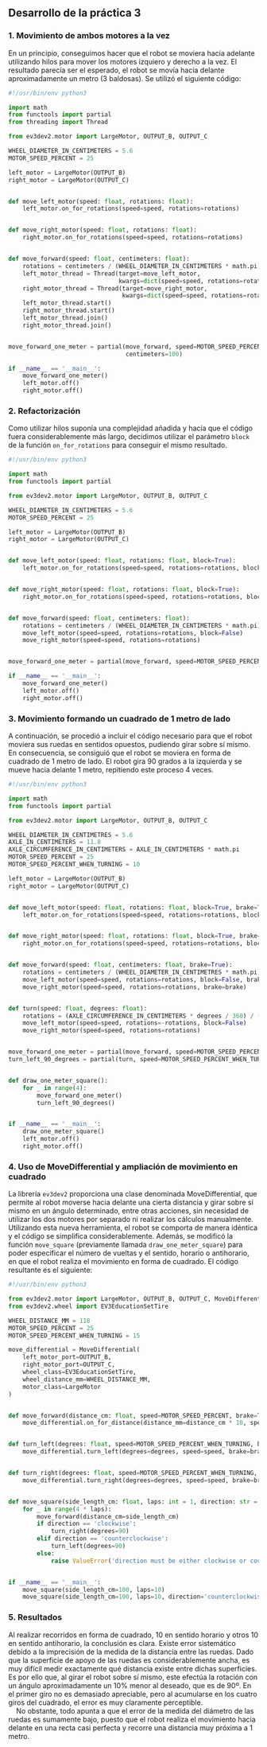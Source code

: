## Desarrollo de la práctica 3

### 1. Movimiento de ambos motores a la vez

En un principio, conseguimos hacer que el robot se moviera hacia adelante
utilizando hilos para mover los motores
izquiero y derecho a la vez. El resultado parecía ser el esperado, el robot
se movía hacia delante aproximadamente un metro (3 baldosas). Se utilizó el
siguiente código:

```python
#!/usr/bin/env python3

import math
from functools import partial
from threading import Thread

from ev3dev2.motor import LargeMotor, OUTPUT_B, OUTPUT_C

WHEEL_DIAMETER_IN_CENTIMETERS = 5.6
MOTOR_SPEED_PERCENT = 25

left_motor = LargeMotor(OUTPUT_B)
right_motor = LargeMotor(OUTPUT_C)


def move_left_motor(speed: float, rotations: float):
    left_motor.on_for_rotations(speed=speed, rotations=rotations)


def move_right_motor(speed: float, rotations: float):
    right_motor.on_for_rotations(speed=speed, rotations=rotations)


def move_forward(speed: float, centimeters: float):
    rotations = centimeters / (WHEEL_DIAMETER_IN_CENTIMETERS * math.pi)
    left_motor_thread = Thread(target=move_left_motor,
                               kwargs=dict(speed=speed, rotations=rotations))
    right_motor_thread = Thread(target=move_right_motor,
                                kwargs=dict(speed=speed, rotations=rotations))
    left_motor_thread.start()
    right_motor_thread.start()
    left_motor_thread.join()
    right_motor_thread.join()


move_forward_one_meter = partial(move_forward, speed=MOTOR_SPEED_PERCENT,
                                 centimeters=100)

if __name__ == '__main__':
    move_forward_one_meter()
    left_motor.off()
    right_motor.off()

```

### 2. Refactorización 

Como utilizar hilos suponía una complejidad añadida y hacía que el código fuera considerablemente
más largo, decidimos utilizar el parámetro `block` de la función `on_for_rotations` para conseguir
el mismo resultado.

```python
#!/usr/bin/env python3

import math
from functools import partial

from ev3dev2.motor import LargeMotor, OUTPUT_B, OUTPUT_C

WHEEL_DIAMETER_IN_CENTIMETERS = 5.6
MOTOR_SPEED_PERCENT = 25

left_motor = LargeMotor(OUTPUT_B)
right_motor = LargeMotor(OUTPUT_C)


def move_left_motor(speed: float, rotations: float, block=True):
    left_motor.on_for_rotations(speed=speed, rotations=rotations, block=block)


def move_right_motor(speed: float, rotations: float, block=True):
    right_motor.on_for_rotations(speed=speed, rotations=rotations, block=block)


def move_forward(speed: float, centimeters: float):
    rotations = centimeters / (WHEEL_DIAMETER_IN_CENTIMETERS * math.pi)
    move_left_motor(speed=speed, rotations=rotations, block=False)
    move_right_motor(speed=speed, rotations=rotations)


move_forward_one_meter = partial(move_forward, speed=MOTOR_SPEED_PERCENT, centimeters=100)

if __name__ == '__main__':
    move_forward_one_meter()
    left_motor.off()
    right_motor.off()

```

### 3. Movimiento formando un cuadrado de 1 metro de lado

A continuación, se procedió a incluir el código necesario para que el robot moviera sus ruedas 
en sentidos opuestos, pudiendo girar sobre sí mismo. En consecuencia, se consiguió que el robot
se moviera en forma de cuadrado de 1 metro de lado. El robot gira 90 grados a la izquierda y se mueve
hacia delante 1 metro, repitiendo este proceso 4 veces. 

```python
#!/usr/bin/env python3

import math
from functools import partial

from ev3dev2.motor import LargeMotor, OUTPUT_B, OUTPUT_C

WHEEL_DIAMETER_IN_CENTIMETRES = 5.6
AXLE_IN_CENTIMETERS = 11.8
AXLE_CIRCUMFERENCE_IN_CENTIMETERS = AXLE_IN_CENTIMETERS * math.pi
MOTOR_SPEED_PERCENT = 25
MOTOR_SPEED_PERCENT_WHEN_TURNING = 10

left_motor = LargeMotor(OUTPUT_B)
right_motor = LargeMotor(OUTPUT_C)


def move_left_motor(speed: float, rotations: float, block=True, brake=True):
    left_motor.on_for_rotations(speed=speed, rotations=rotations, block=block, brake=brake)


def move_right_motor(speed: float, rotations: float, block=True, brake=True):
    right_motor.on_for_rotations(speed=speed, rotations=rotations, block=block, brake=brake)


def move_forward(speed: float, centimeters: float, brake=True):
    rotations = centimeters / (WHEEL_DIAMETER_IN_CENTIMETRES * math.pi)
    move_left_motor(speed=speed, rotations=rotations, block=False, brake=brake)
    move_right_motor(speed=speed, rotations=rotations, brake=brake)


def turn(speed: float, degrees: float):
    rotations = (AXLE_CIRCUMFERENCE_IN_CENTIMETERS * degrees / 360) / (WHEEL_DIAMETER_IN_CENTIMETRES * math.pi)
    move_left_motor(speed=speed, rotations=-rotations, block=False)
    move_right_motor(speed=speed, rotations=rotations)


move_forward_one_meter = partial(move_forward, speed=MOTOR_SPEED_PERCENT, centimeters=100)
turn_left_90_degrees = partial(turn, speed=MOTOR_SPEED_PERCENT_WHEN_TURNING, degrees=90)


def draw_one_meter_square():
    for _ in range(4):
        move_forward_one_meter()
        turn_left_90_degrees()


if __name__ == '__main__':
    draw_one_meter_square()
    left_motor.off()
    right_motor.off()

```

### 4. Uso de MoveDifferential y ampliación de movimiento en cuadrado

La librería `ev3dev2` proporciona una clase denominada MoveDifferential, que permite al robot moverse hacia delante una cierta distancia y girar sobre sí mismo en un ángulo determinado, entre otras acciones, sin necesidad de utilizar los dos motores por separado ni realizar los cálculos manualmente. Utilizando esta nueva herramienta, el robot se comporta de manera idéntica y el código se simplifica considerablemente.
Además, se modificó la función `move_square` (previamente llamada `draw_one_meter_square`) para poder especificar el número de vueltas y el sentido, horario o antihorario, en que el robot realiza el movimiento en forma de cuadrado. El código resultante es el siguiente:

```python
#!/usr/bin/env python3

from ev3dev2.motor import LargeMotor, OUTPUT_B, OUTPUT_C, MoveDifferential
from ev3dev2.wheel import EV3EducationSetTire

WHEEL_DISTANCE_MM = 118
MOTOR_SPEED_PERCENT = 25
MOTOR_SPEED_PERCENT_WHEN_TURNING = 15

move_differential = MoveDifferential(
    left_motor_port=OUTPUT_B,
    right_motor_port=OUTPUT_C,
    wheel_class=EV3EducationSetTire,
    wheel_distance_mm=WHEEL_DISTANCE_MM,
    motor_class=LargeMotor
)


def move_forward(distance_cm: float, speed=MOTOR_SPEED_PERCENT, brake=True):
    move_differential.on_for_distance(distance_mm=distance_cm * 10, speed=speed, brake=brake)


def turn_left(degrees: float, speed=MOTOR_SPEED_PERCENT_WHEN_TURNING, brake=True):
    move_differential.turn_left(degrees=degrees, speed=speed, brake=brake)


def turn_right(degrees: float, speed=MOTOR_SPEED_PERCENT_WHEN_TURNING, brake=True):
    move_differential.turn_right(degrees=degrees, speed=speed, brake=brake)


def move_square(side_length_cm: float, laps: int = 1, direction: str = 'clockwise'):
    for _ in range(4 * laps):
        move_forward(distance_cm=side_length_cm)
        if direction == 'clockwise':
            turn_right(degrees=90)
        elif direction == 'counterclockwise':
            turn_left(degrees=90)
        else:
            raise ValueError('direction must be either clockwise or counterclockwise')


if __name__ == '__main__':
    move_square(side_length_cm=100, laps=10)
    move_square(side_length_cm=100, laps=10, direction='counterclockwise')

```

### 5. Resultados

Al realizar recorridos en forma de cuadrado, 10 en sentido horario y otros 10 en sentido antihorario, la conclusión es clara. Existe error sistemático debido a la imprecisión de la medida de la distancia entre las ruedas. Dado que la superficie de apoyo de las ruedas es considerablemente ancha, es muy difícil medir exactamente qué distancia existe entre dichas superficies. Es por ello que, al girar el robot sobre sí mismo, este efectúa la rotación con un ángulo aproximadamente un 10% menor al deseado, que es de 90º. En el primer giro no es demasiado apreciable, pero al acumularse en los cuatro giros del cuadrado, el error es muy claramente perceptible. 
\
&nbsp;&nbsp;&nbsp;&nbsp;No obstante, todo apunta a que el error de la medida del diámetro de las ruedas es sumamente bajo, puesto que el robot realiza el movimiento hacia delante en una recta casi perfecta y recorre una distancia muy próxima a 1 metro.

